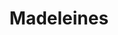 ---
layout: recette
categories: [recettes]
hidden: true
lang: fr
sitemap: false
title: Madeleines
type: sucre
pour: pour 12 madeleines
recettes:
  Classique:
    ingredients: 
      - nom: oeuf
        qte: 1
      - nom: jaune d'oeuf
        qte: 1
      - nom: sucre
        qte: 60
        unite: gr
      - nom: huile neutre
        qte: 7
        unite: gr
      - nom: miel
        qte: 5
        unite: gr
      - nom: farine blanche
        qte: 65
        unite: gr
      - nom: levure chimique
        qte: 2
        unite: gr
      - nom: beurre
        qte: 60
        unite: gr
      - nom: arômes
      - nom: zestes
    etapes:
      - label: Ingrédients Liquides 1/3
        details:
          - Dans un bol, faire fondre le beurre
          - Réserver au frais

      - label: Ingrédients Liquides 2/3
        details:
          - Dans un bol, verser l'huile
          - Ajouter le miel
          - (Optionnel) Ajouter les arômes et les zestes
          - Mélanger
          
      - label: Ingrédients Liquides 3/3
        details:
          - Blanchir les oeufs et les jaunes d'oeufs avec le sucre
          - Ajouter le mélange huile-miel
          - Mélanger au fouet

      - label: Préparation 1/2
        details:
          - Tamiser la farine avec la levure chimique sur les ingrédients liquides
          - Mélanger à la spatule silicone jusqu'à incorporation
          - Ajouter le beurre fondu
          - Mélanger à la spatule silicone jusqu'à incorporation
          - Réserver la pâte 15 minutes (minimum) au réfrigérateur

      - label: Préparation 2/2
        details:
          - Mélanger la pâte à la spatule silicone afin de casser les bulles qui se sont formées
          - (Optionnel) Ajouter des fruits confits / pépites de chocolat
          - Beurrer le moule
          - Verser la pâte dans le moule (remplir chaque madeleine à trois quarts)

    cuisson: 
      - Préchauffer le four à 190°C, chaleur par le haut uniquement
      - Enfourner pour 9-13 minutes
      - Démouler légèrement en les laissant sur leur côté. Les laisser 5 minutes
      - Laisser refroidir 10 minutes sur une grille
      - Mettre dans une boite hermétique et patienter 2 heures avant la dégustation
notes:
  - La différence de température à la cuisson va aider les madeleines à bien gonfler afin d'obtenir une belle bosse
  - Bien surveiller la cuisson, ça dépendra beaucoup du four
  - Entre deux fournées, laver le moule afin qu'il soit propre et froid 
variantes:
  - label: Fourrées (confiture, pâte à tartiner)
    todo: true
  - label: Coques en chocolat (20 gr de chocolat + 3 gr d'huile de pépins de raisins)
    todo: false
  - label: Orange et Chocolat (1 cuillère à café d'eau de fleur d'oranger + zeste d'une demie orange + coque en chocolat noir)
    todo: false
  - label: Fruits confits
    todo: false
  - label: Pépites de chocolat
    todo: false
  - label: Cacao
    todo: true
---